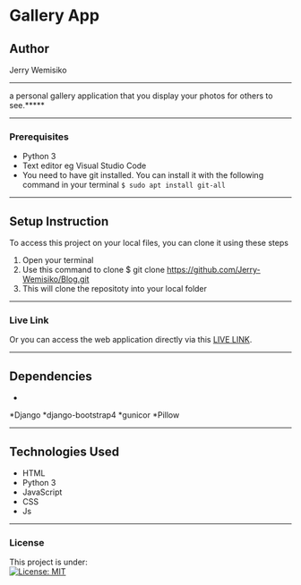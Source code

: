 # Gallery App
## Author
Jerry Wemisiko
*****
a personal gallery application that you display your photos for others to see.*****
*****
### Prerequisites
* Python 3
* Text editor eg Visual Studio Code
* You need to have git installed. You can install it with the following command in your terminal
`$ sudo apt install git-all`
*****
## Setup Instruction
To access this project on your local files, you can clone it using these steps
1. Open your terminal
1. Use this command to clone $ git clone https://github.com/Jerry-Wemisiko/Blog.git
1. This will clone the repositoty into your local folder
*****
### Live Link
Or you can access the web application directly via this [LIVE LINK](https://skylesgallery.herokuapp.com/).
******
## Dependencies
*
*Django
*django-bootstrap4
*gunicor
*Pillow
*****
## Technologies Used
* HTML
* Python 3
* JavaScript
* CSS
* Js
*****
### License
This project is under:  
[![License: MIT](https://img.shields.io/badge/License-MIT-yellow.svg)](/LICENSE)